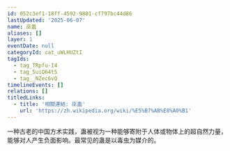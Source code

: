 ```yaml
---
id: 052c3ef1-18ff-4592-9801-cf797bc44d86
lastUpdated: '2025-06-07'
name: 巫蛊
aliases: []
layer: 1
eventDate: null
categoryId: cat_uWLHUZtI
tagIds:
  - tag_TRpfu-I4
  - tag_5uiQ64t5
  - tag__NZec6vQ
timelineEvents: []
relations: []
titledLinks:
  - title: '相關連結: 巫蛊'
    url: 'https://zh.wikipedia.org/wiki/%E5%B7%AB%E8%A0%B1'
---
```

一种古老的中国方术实践，蛊被视为一种能够寄附于人体或物体上的超自然力量，能够对人产生负面影响。最常见的蛊是以毒虫为媒介的。
